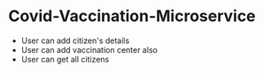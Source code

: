 
# Covid-Vaccination-Microservice
* User can add citizen's details 
* User can add vaccination center also
* User can get all citizens 

